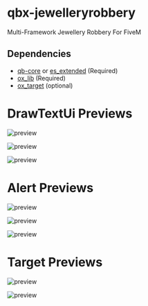 # qbx-jewelleryrobbery
Multi-Framework Jewellery Robbery For FiveM


## Dependencies
- [qb-core](https://github.com/QBCore-Remastered/qb-core) or [es_extended](https://github.com/esx-framework/esx_core) (Required)
- [ox_lib](https://github.com/overextended/ox_lib) (Required)
- [ox_target](https://github.com/overextended/ox_target) (optional)


# DrawTextUi Previews
![preview](https://i.imgur.com/VLbhNpB.jpeg)

![preview](https://i.imgur.com/NuxRVgI.jpeg)

![preview](https://i.imgur.com/TcWSHGg.jpeg)

# Alert Previews
![preview](https://i.imgur.com/ronAbFL.png)

![preview](https://i.imgur.com/BcEVVxm.png)

![preview](https://i.imgur.com/y7sfThq.png)

# Target Previews
![preview](https://i.imgur.com/xM2vGno.jpeg)

![preview](https://i.imgur.com/5RxpAZj.jpeg)


